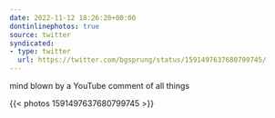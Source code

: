 ```yaml
---
date: 2022-11-12 18:26:20+00:00
dontinlinephotos: true
source: twitter
syndicated:
- type: twitter
  url: https://twitter.com/bgsprung/status/1591497637680799745/
---
```


mind blown by a YouTube comment of all things 

{{< photos 1591497637680799745 >}}